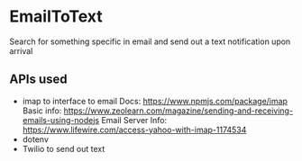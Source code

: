 # EmailToText
Search for something specific in email and send out a text notification upon arrival

## APIs used
- imap to interface to email   Docs:
  https://www.npmjs.com/package/imap  
  Basic info: https://www.zeolearn.com/magazine/sending-and-receiving-emails-using-nodejs
  Email Server Info:  https://www.lifewire.com/access-yahoo-with-imap-1174534
- dotenv
- Twilio to send out text

